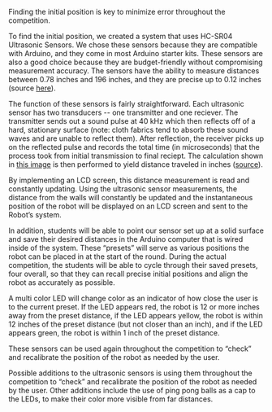 Finding the initial position is key to minimize error throughout the competition.

To find the initial position, we created a system that uses HC-SR04 Ultrasonic Sensors. We chose these sensors because they are compatible with Arduino, and they come in most Arduino starter kits. These sensors are also a good choice because they are budget-friendly without compromising measurement accuracy. The sensors have the ability to measure distances between 0.78 inches and 196 inches, and they are precise up to 0.12 inches (source [here](https://www.amazon.com/Smraza-Ultrasonic-Distance-Mounting-Duemilanove/dp/B01JG09DCK/ref=sr_1_3?dchild=1&keywords=hcsr04+ultrasonic+sensor&qid=1611768243&sr=8-3)).

The function of these sensors is fairly straightforward. Each ultrasonic sensor has two transducers -- one transmitter and one reciever. The transmitter sends out a sound pulse at 40 kHz which then reflects off of a hard, stationary surface (note: cloth fabrics tend to absorb these sound waves and are unable to reflect them). After reflection, the receiver picks up on the reflected pulse and records the total time (in microseconds) that the process took from initial transmission to final reciept. The calculation shown in [this image](https://i.imgur.com/lByl8aq.jpg) is then performed to yield distance traveled in inches ([source](https://lastminuteengineers.com/arduino-sr04-ultrasonic-sensor-tutorial/)).

By implementing an LCD screen, this distance measurement is read and constantly updating. Using the ultrasonic sensor measurements, the distance from the walls will constantly be updated and the instantaneous position of the robot will be displayed on an LCD screen and sent to the Robot’s system.  

In addition, students will be able to point our sensor set up at a solid surface and save their desired distances in the Arduino computer that is wired inside of the system.  These “presets” will serve as various positions the robot can be placed in at the start of the round.  During the actual competition, the students will be able to cycle through their saved presets, four overall, so that they can recall precise initial positions and align the robot as accurately as possible. 

A multi color LED will change color as an indicator of how close the user is to the current preset.  If the LED appears red, the robot is 12 or more inches away from the preset distance, if the LED appears yellow, the robot is within 12 inches of the preset distance (but not closer than an inch), and if the LED appears green, the robot is within 1 inch of the preset distance.

These sensors can be used again throughout the competition to “check” and recalibrate the position of the robot as needed by the user.

Possible additions to the ultrasonic sensors is using them throughout the competition to “check” and recalibrate the position of the robot as needed by the user.  Other additions include the use of ping pong balls as a cap to the LEDs, to make their color more visible from far distances.
